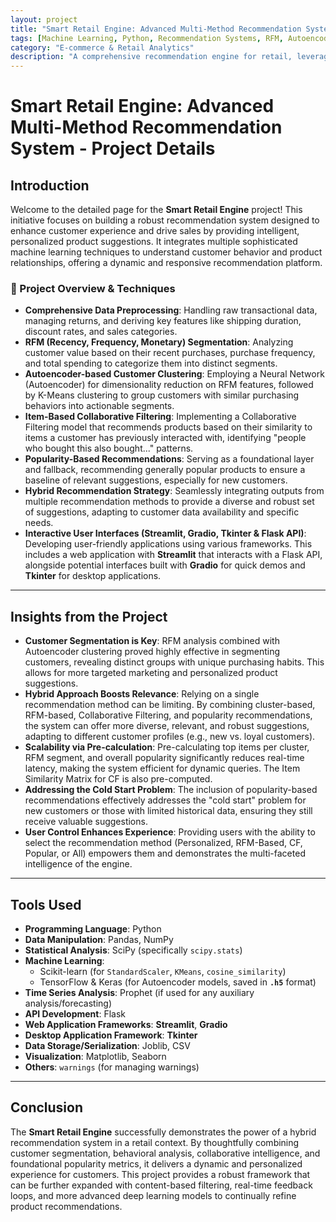 ```yaml
---
layout: project
title: "Smart Retail Engine: Advanced Multi-Method Recommendation System"
tags: [Machine Learning, Python, Recommendation Systems, RFM, Autoencoder, K-Means, Collaborative Filtering, Streamlit, Flask, Gradio, Tkinter]
category: "E-commerce & Retail Analytics"
description: "A comprehensive recommendation engine for retail, leveraging RFM segmentation, Autoencoder-based clustering, Item-Based Collaborative Filtering, and popularity metrics to provide dynamic and personalized product suggestions."
---
```


# Smart Retail Engine: Advanced Multi-Method Recommendation System - Project Details

## Introduction

Welcome to the detailed page for the **Smart Retail Engine** project! This initiative focuses on building a robust recommendation system designed to enhance customer experience and drive sales by providing intelligent, personalized product suggestions. It integrates multiple sophisticated machine learning techniques to understand customer behavior and product relationships, offering a dynamic and responsive recommendation platform.

### 🧠 Project Overview & Techniques

* **Comprehensive Data Preprocessing**: Handling raw transactional data, managing returns, and deriving key features like shipping duration, discount rates, and sales categories.
* **RFM (Recency, Frequency, Monetary) Segmentation**: Analyzing customer value based on their recent purchases, purchase frequency, and total spending to categorize them into distinct segments.
* **Autoencoder-based Customer Clustering**: Employing a Neural Network (Autoencoder) for dimensionality reduction on RFM features, followed by K-Means clustering to group customers with similar purchasing behaviors into actionable segments.
* **Item-Based Collaborative Filtering**: Implementing a Collaborative Filtering model that recommends products based on their similarity to items a customer has previously interacted with, identifying "people who bought this also bought..." patterns.
* **Popularity-Based Recommendations**: Serving as a foundational layer and fallback, recommending generally popular products to ensure a baseline of relevant suggestions, especially for new customers.
* **Hybrid Recommendation Strategy**: Seamlessly integrating outputs from multiple recommendation methods to provide a diverse and robust set of suggestions, adapting to customer data availability and specific needs.
* **Interactive User Interfaces (Streamlit, Gradio, Tkinter & Flask API)**: Developing user-friendly applications using various frameworks. This includes a web application with **Streamlit** that interacts with a Flask API, alongside potential interfaces built with **Gradio** for quick demos and **Tkinter** for desktop applications.

---

## Insights from the Project

* **Customer Segmentation is Key**: RFM analysis combined with Autoencoder clustering proved highly effective in segmenting customers, revealing distinct groups with unique purchasing habits. This allows for more targeted marketing and personalized product suggestions.
* **Hybrid Approach Boosts Relevance**: Relying on a single recommendation method can be limiting. By combining cluster-based, RFM-based, Collaborative Filtering, and popularity recommendations, the system can offer more diverse, relevant, and robust suggestions, adapting to different customer profiles (e.g., new vs. loyal customers).
* **Scalability via Pre-calculation**: Pre-calculating top items per cluster, RFM segment, and overall popularity significantly reduces real-time latency, making the system efficient for dynamic queries. The Item Similarity Matrix for CF is also pre-computed.
* **Addressing the Cold Start Problem**: The inclusion of popularity-based recommendations effectively addresses the "cold start" problem for new customers or those with limited historical data, ensuring they still receive valuable suggestions.
* **User Control Enhances Experience**: Providing users with the ability to select the recommendation method (Personalized, RFM-Based, CF, Popular, or All) empowers them and demonstrates the multi-faceted intelligence of the engine.

---

## Tools Used

* **Programming Language**: Python
* **Data Manipulation**: Pandas, NumPy
* **Statistical Analysis**: SciPy (specifically `scipy.stats`)
* **Machine Learning**:
    * Scikit-learn (for `StandardScaler`, `KMeans`, `cosine_similarity`)
    * TensorFlow & Keras (for Autoencoder models, saved in **`.h5`** format)
* **Time Series Analysis**: Prophet (if used for any auxiliary analysis/forecasting)
* **API Development**: Flask
* **Web Application Frameworks**: **Streamlit**, **Gradio**
* **Desktop Application Framework**: **Tkinter**
* **Data Storage/Serialization**: Joblib, CSV
* **Visualization**: Matplotlib, Seaborn
* **Others**: `warnings` (for managing warnings)

---

## Conclusion

The **Smart Retail Engine** successfully demonstrates the power of a hybrid recommendation system in a retail context. By thoughtfully combining customer segmentation, behavioral analysis, collaborative intelligence, and foundational popularity metrics, it delivers a dynamic and personalized experience for customers. This project provides a robust framework that can be further expanded with content-based filtering, real-time feedback loops, and more advanced deep learning models to continually refine product recommendations.

